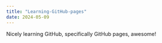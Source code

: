 ```yaml
---
title: "Learning-GitHub-pages"
date: 2024-05-09
---
```


Nicely learning GitHub, specifically GitHub pages, awesome!
